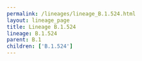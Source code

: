 ```yaml
---
permalink: /lineages/lineage_B.1.524.html
layout: lineage_page
title: Lineage B.1.524
lineage: B.1.524
parent: B.1
children: ['B.1.524']
---
```


